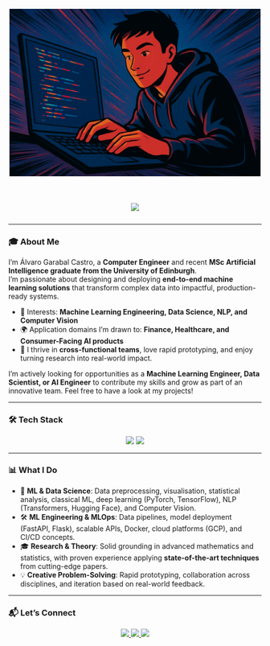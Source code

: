 <p align="center">
  <img src="https://github.com/AlvGar9/AlvGar9/blob/main/my_banner.png" 
       alt="Banner with AI and coding theme" 
       width="500">
</p>

<h1 align="center">
    <img src="https://readme-typing-svg.herokuapp.com/?font=Inter&size=42&center=true&vCenter=true&width=600&height=70&color=4493F8&duration=4000&lines=Hi+There!+👋;+I'm+Álvaro+Garabal!;" />
</h1>

---

### 🎓 About Me

I’m Álvaro Garabal Castro, a **Computer Engineer** and recent **MSc Artificial Intelligence graduate from the University of Edinburgh**.  
I’m passionate about designing and deploying **end-to-end machine learning solutions** that transform complex data into impactful, production-ready systems.  

- 🚀 Interests: **Machine Learning Engineering, Data Science, NLP, and Computer Vision**  
- 🌍 Application domains I’m drawn to: **Finance, Healthcare, and Consumer-Facing AI products**  
- 🧠 I thrive in **cross-functional teams**, love rapid prototyping, and enjoy turning research into real-world impact.  

I’m actively looking for opportunities as a **Machine Learning Engineer, Data Scientist, or AI Engineer** to contribute my skills and grow as part of an innovative team. Feel free to have a look at my projects!

---

### 🛠️ Tech Stack

<p align="center">
  <img src="https://skillicons.dev/icons?i=python,pytorch,tensorflow,sklearn,opencv,git,github,docker,gcp" />
  <img src="https://skillicons.dev/icons?i=sql,postgresql,fastapi,flask,linux,java,cpp,matlab,vscode" />
</p>

---

### 📊 What I Do

- 🤖 **ML & Data Science**: Data preprocessing, visualisation, statistical analysis, classical ML, deep learning (PyTorch, TensorFlow), NLP (Transformers, Hugging Face), and Computer Vision.  
- 🛠️ **ML Engineering & MLOps**: Data pipelines, model deployment (FastAPI, Flask), scalable APIs, Docker, cloud platforms (GCP), and CI/CD concepts.  
- 🎓 **Research & Theory**: Solid grounding in advanced mathematics and statistics, with proven experience applying **state-of-the-art techniques** from cutting-edge papers.  
- 💡 **Creative Problem-Solving**: Rapid prototyping, collaboration across disciplines, and iteration based on real-world feedback.  

---

### 📬 Let’s Connect

<div align="center">
  <a href="mailto:agarabalcastro@gmail.com">
    <img src="https://img.shields.io/badge/Gmail-333333?style=for-the-badge&logo=gmail&logoColor=red" />
  </a>
  <a href="https://www.linkedin.com/in/agarcas" target="_blank">
    <img src="https://img.shields.io/badge/LinkedIn-0077B5?style=for-the-badge&logo=linkedin&logoColor=white" />
  </a>
  <a href="https://github.com/AlvGar9" target="_blank">
    <img src="https://img.shields.io/badge/GitHub-000000?style=for-the-badge&logo=github&logoColor=white" />
  </a>
</div>
